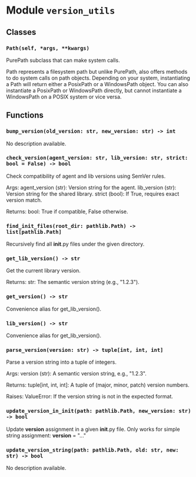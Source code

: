# Module `version_utils`

## Classes

### `Path(self, *args, **kwargs)`

PurePath subclass that can make system calls.

Path represents a filesystem path but unlike PurePath, also offers
methods to do system calls on path objects. Depending on your system,
instantiating a Path will return either a PosixPath or a WindowsPath
object. You can also instantiate a PosixPath or WindowsPath directly,
but cannot instantiate a WindowsPath on a POSIX system or vice versa.

## Functions

### `bump_version(old_version: str, new_version: str) -> int`

No description available.

### `check_version(agent_version: str, lib_version: str, strict: bool = False) -> bool`

Check compatibility of agent and lib versions using SemVer rules.

Args:
    agent_version (str): Version string for the agent.
    lib_version (str): Version string for the shared library.
    strict (bool): If True, requires exact version match.

Returns:
    bool: True if compatible, False otherwise.

### `find_init_files(root_dir: pathlib.Path) -> list[pathlib.Path]`

Recursively find all __init__.py files under the given directory.

### `get_lib_version() -> str`

Get the current library version.

Returns:
    str: The semantic version string (e.g., "1.2.3").

### `get_version() -> str`

Convenience alias for get_lib_version().

### `lib_version() -> str`

Convenience alias for get_lib_version().

### `parse_version(version: str) -> tuple[int, int, int]`

Parse a version string into a tuple of integers.

Args:
    version (str): A semantic version string, e.g., "1.2.3".

Returns:
    tuple[int, int, int]: A tuple of (major, minor, patch) version numbers.

Raises:
    ValueError: If the version string is not in the expected format.

### `update_version_in_init(path: pathlib.Path, new_version: str) -> bool`

Update __version__ assignment in a given __init__.py file.
Only works for simple string assignment: __version__ = "..."

### `update_version_string(path: pathlib.Path, old: str, new: str) -> bool`

No description available.
